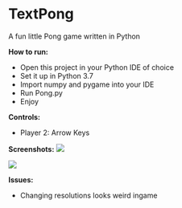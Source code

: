 # TextPong
A fun little Pong game written in Python

**How to run:**
 - Open this project in your Python IDE of choice
 - Set it up in Python 3.7
 - Import numpy and pygame into your IDE
 - Run Pong.py
 - Enjoy
 
**Controls:**
 - Player 2: Arrow Keys
 
 **Screenshots:**
 ![](https://i.imgur.com/2XcVtFI.png)
 
 ![](https://i.imgur.com/xmWt1QZ.png)

**Issues:**
 - Changing resolutions looks weird ingame

